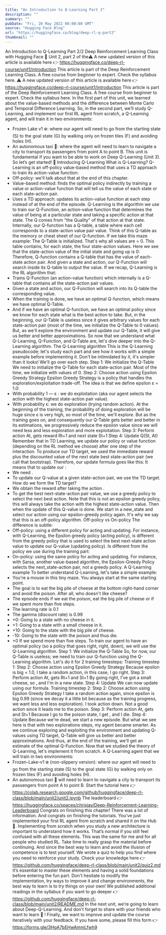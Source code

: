 ```yaml
---
title: "An Introduction to Q-Learning Part 2"
description: ""
summary: ""
pubDate: "Fri, 20 May 2022 00:00:00 GMT"
source: "Hugging Face Blog"
url: "https://huggingface.co/blog/deep-rl-q-part2"
thumbnail: ""
---
```


An Introduction to Q-Learning Part 2/2
Deep Reinforcement Learning Class with Hugging Face 🤗
Unit 2, part 2 of the⚠️ A new updated version of this article is available here 👉 https://huggingface.co/deep-rl-course/unit1/introduction
This article is part of the Deep Reinforcement Learning Class. A free course from beginner to expert. Check the syllabus here.
⚠️ A new updated version of this article is available here 👉 https://huggingface.co/deep-rl-course/unit1/introduction
This article is part of the Deep Reinforcement Learning Class. A free course from beginner to expert. Check the syllabus here.
In the first part of this unit, we learned about the value-based methods and the difference between Monte Carlo and Temporal Difference Learning.
So, in the second part, we’ll study Q-Learning, and implement our first RL agent from scratch, a Q-Learning agent, and will train it in two environments:
- Frozen Lake v1 ❄️: where our agent will need to go from the starting state (S) to the goal state (G) by walking only on frozen tiles (F) and avoiding holes (H).
- An autonomous taxi 🚕: where the agent will need to learn to navigate a city to transport its passengers from point A to point B.
This unit is fundamental if you want to be able to work on Deep Q-Learning (Unit 3).
So let’s get started! 🚀
Introducing Q-Learning
What is Q-Learning?
Q-Learning is an off-policy value-based method that uses a TD approach to train its action-value function:
- Off-policy: we'll talk about that at the end of this chapter.
- Value-based method: finds the optimal policy indirectly by training a value or action-value function that will tell us the value of each state or each state-action pair.
- Uses a TD approach: updates its action-value function at each step instead of at the end of the episode.
Q-Learning is the algorithm we use to train our Q-Function, an action-value function that determines the value of being at a particular state and taking a specific action at that state.
The Q comes from "the Quality" of that action at that state.
Internally, our Q-function has a Q-table, a table where each cell corresponds to a state-action value pair value. Think of this Q-table as the memory or cheat sheet of our Q-function.
If we take this maze example:
The Q-Table is initialized. That's why all values are = 0. This table contains, for each state, the four state-action values.
Here we see that the state-action value of the initial state and going up is 0:
Therefore, Q-function contains a Q-table that has the value of each-state action pair. And given a state and action, our Q-Function will search inside its Q-table to output the value.
If we recap, Q-Learning is the RL algorithm that:
- Trains Q-Function (an action-value function) which internally is a Q-table that contains all the state-action pair values.
- Given a state and action, our Q-Function will search into its Q-table the corresponding value.
- When the training is done, we have an optimal Q-function, which means we have optimal Q-Table.
- And if we have an optimal Q-function, we have an optimal policy since we know for each state what is the best action to take.
But, in the beginning, our Q-Table is useless since it gives arbitrary values for each state-action pair (most of the time, we initialize the Q-Table to 0 values). But, as we'll explore the environment and update our Q-Table, it will give us better and better approximations.
So now that we understand what Q-Learning, Q-Function, and Q-Table are, let's dive deeper into the Q-Learning algorithm.
The Q-Learning algorithm
This is the Q-Learning pseudocode; let's study each part and see how it works with a simple example before implementing it. Don't be intimidated by it, it's simpler than it looks! We'll go over each step.
Step 1: We initialize the Q-Table
We need to initialize the Q-Table for each state-action pair. Most of the time, we initialize with values of 0.
Step 2: Choose action using Epsilon Greedy Strategy
Epsilon Greedy Strategy is a policy that handles the exploration/exploitation trade-off.
The idea is that we define epsilon ɛ = 1.0:
- With probability 1 — ɛ : we do exploitation (aka our agent selects the action with the highest state-action pair value).
- With probability ɛ: we do exploration (trying random action).
At the beginning of the training, the probability of doing exploration will be huge since ɛ is very high, so most of the time, we'll explore. But as the training goes on, and consequently our Q-Table gets better and better in its estimations, we progressively reduce the epsilon value since we will need less and less exploration and more exploitation.
Step 3: Perform action At, gets reward Rt+1 and next state St+1
Step 4: Update Q(St, At)
Remember that in TD Learning, we update our policy or value function (depending on the RL method we choose) after one step of the interaction.
To produce our TD target, we used the immediate reward plus the discounted value of the next state best state-action pair (we call that bootstrap).
Therefore, our update formula goes like this:
It means that to update our :
- We need .
- To update our Q-value at a given state-action pair, we use the TD target.
How do we form the TD target?
- We obtain the reward after taking the action .
- To get the best next-state-action pair value, we use a greedy policy to select the next best action. Note that this is not an epsilon greedy policy, this will always take the action with the highest state-action value.
Then when the update of this Q-value is done. We start in a new_state and select our action using our epsilon-greedy policy again.
It's why we say that this is an off-policy algorithm.
Off-policy vs On-policy
The difference is subtle:
- Off-policy: using a different policy for acting and updating.
For instance, with Q-Learning, the Epsilon greedy policy (acting policy), is different from the greedy policy that is used to select the best next-state action value to update our Q-value (updating policy).
Is different from the policy we use during the training part:
- On-policy: using the same policy for acting and updating.
For instance, with Sarsa, another value-based algorithm, the Epsilon-Greedy Policy selects the next_state-action pair, not a greedy policy.
A Q-Learning example
To better understand Q-Learning, let's take a simple example:
- You're a mouse in this tiny maze. You always start at the same starting point.
- The goal is to eat the big pile of cheese at the bottom right-hand corner and avoid the poison. After all, who doesn't like cheese?
- The episode ends if we eat the poison, eat the big pile of cheese or if we spent more than five steps.
- The learning rate is 0.1
- The gamma (discount rate) is 0.99
- +0: Going to a state with no cheese in it.
- +1: Going to a state with a small cheese in it.
- +10: Going to the state with the big pile of cheese.
- -10: Going to the state with the poison and thus die.
- +0 If we spend more than five steps.
To train our agent to have an optimal policy (so a policy that goes right, right, down), we will use the Q-Learning algorithm.
Step 1: We initialize the Q-Table
So, for now, our Q-Table is useless; we need to train our Q-function using the Q-Learning algorithm.
Let's do it for 2 training timesteps:
Training timestep 1:
Step 2: Choose action using Epsilon Greedy Strategy
Because epsilon is big = 1.0, I take a random action, in this case, I go right.
Step 3: Perform action At, gets Rt+1 and St+1
By going right, I've got a small cheese, so , and I'm in a new state.
Step 4: Update
We can now update using our formula.
Training timestep 2:
Step 2: Choose action using Epsilon Greedy Strategy
I take a random action again, since epsilon is big 0.99 (since we decay it a little bit because as the training progress, we want less and less exploration).
I took action down. Not a good action since it leads me to the poison.
Step 3: Perform action At, gets and St+1
Because I go to the poison state, I get , and I die.
Step 4: Update
Because we're dead, we start a new episode. But what we see here is that with two explorations steps, my agent became smarter.
As we continue exploring and exploiting the environment and updating Q-values using TD target, Q-Table will give us better and better approximations. And thus, at the end of the training, we'll get an estimate of the optimal Q-Function.
Now that we studied the theory of Q-Learning, let's implement it from scratch. A Q-Learning agent that we will train in two environments:
- Frozen-Lake-v1 ❄️ (non-slippery version): where our agent will need to go from the starting state (S) to the goal state (G) by walking only on frozen tiles (F) and avoiding holes (H).
- An autonomous taxi 🚕 will need to learn to navigate a city to transport its passengers from point A to point B.
Start the tutorial here 👉 https://colab.research.google.com/github/huggingface/deep-rl-class/blob/main/unit2/unit2.ipynb
The leaderboard 👉 https://huggingface.co/spaces/chrisjay/Deep-Reinforcement-Learning-Leaderboard
Congrats on finishing this chapter! There was a lot of information. And congrats on finishing the tutorials. You’ve just implemented your first RL agent from scratch and shared it on the Hub 🥳.
Implementing from scratch when you study a new architecture is important to understand how it works.
That’s normal if you still feel confused with all these elements. This was the same for me and for all people who studied RL.
Take time to really grasp the material before continuing.
And since the best way to learn and avoid the illusion of competence is to test yourself. We wrote a quiz to help you find where you need to reinforce your study. Check your knowledge here 👉 https://github.com/huggingface/deep-rl-class/blob/main/unit2/quiz2.md
It’s essential to master these elements and having a solid foundations before entering the fun part. Don't hesitate to modify the implementation, try ways to improve it and change environments, the best way to learn is to try things on your own!
We published additional readings in the syllabus if you want to go deeper 👉 https://github.com/huggingface/deep-rl-class/blob/main/unit2/README.md
In the next unit, we’re going to learn about Deep-Q-Learning.
And don't forget to share with your friends who want to learn 🤗 !
Finally, we want to improve and update the course iteratively with your feedback. If you have some, please fill this form 👉 https://forms.gle/3HgA7bEHwAmmLfwh9